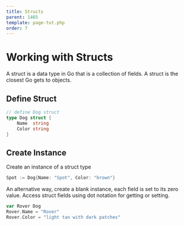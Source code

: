 ```yaml
---
title: Structs
parent: 1465
template: page-tut.php
order: 7
---
```


# Working with Structs

A struct is a data type in Go that is a collection of fields. A struct is the closest Go gets to objects.

## Define Struct

```go
// define Dog struct
type Dog struct {
	Name  string
	Color string
}
```

## Create Instance

Create an instance of a struct type

```go
Spot := Dog{Name: "Spot", Color: "brown"}
```

An alternative way, create a blank instance, each field is set to its zero value. Access struct fields using dot notation for getting or setting.

```go
var Rover Dog
Rover.Name = "Rover"
Rover.Color = "light tan with dark patches"
```

